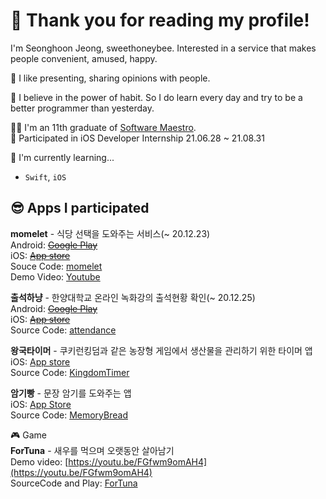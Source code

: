 # 🥳 Thank you for reading my profile!  

I'm Seonghoon Jeong, sweethoneybee. Interested in a service that makes people convenient, amused, happy.  

👀 I like presenting, sharing opinions with people.   

💪 I believe in the power of habit. So I do learn every day and try to be a better programmer than yesterday.  

👨‍🎓 I'm an 11th graduate of [Software Maestro](https://www.swmaestro.org/sw/main/main.do).  
🐢 Participated in iOS Developer Internship 21.06.28 ~ 21.08.31   

🌱 I'm currently learning...  
* `Swift`, `iOS`  
  
## 😎 Apps I participated  
**momelet** - 식당 선택을 도와주는 서비스(~ 20.12.23)     
Android: ~~[Google Play](https://play.google.com/store/apps/details?id=com.recoder.momelet)~~  
iOS: ~~[App store](https://apps.apple.com/kr/app/momelet/id1534528860)~~  
Souce Code: [momelet](https://github.com/raiders032/momelet)   
Demo Video: [Youtube](https://www.youtube.com/watch?v=jpG9aGxycZ4)  

**출석하냥** - 한양대학교 온라인 녹화강의 출석현황 확인(~ 20.12.25)      
Android: ~~[Google Play](https://play.google.com/store/apps/details?id=com.sweethoneybee.ChulseokHanyang)~~  
iOS: ~~[App store](https://apps.apple.com/us/app/%EC%B6%9C%EC%84%9D%ED%95%98%EB%83%A5/id1540962786#?platform=iphone)~~  
Source Code: [attendance](https://github.com/sweethoneybee/attendance)   

**왕국타이머** - 쿠키런킹덤과 같은 농장형 게임에서 생산물을 관리하기 위한 타이머 앱  
iOS: [App store](https://apps.apple.com/us/app/%EC%99%95%EA%B5%AD%ED%83%80%EC%9D%B4%EB%A8%B8/id1556230748)  
Source Code: [KingdomTimer](https://github.com/sweethoneybee/KingdomTimer)   

**암기빵** - 문장 암기를 도와주는 앱   
iOS: [App Store](https://apps.apple.com/us/app/%EC%95%94%EA%B8%B0%EB%B9%B5/id1597721353)  
Source Code: [MemoryBread](https://github.com/sweethoneybee/MemoryBread)   

🎮  Game  
**ForTuna** - 새우를 먹으며 오랫동안 살아남기    
Demo video: [https://youtu.be/FGfwm9omAH4](https://youtu.be/FGfwm9omAH4)  
SourceCode and Play: [ForTuna](https://github.com/sweethoneybee/gameprogramming_capston)   
<!--
**sweethoneybee/sweethoneybee** is a ✨ _special_ ✨ repository because its `README.md` (this file) appears on your GitHub profile.

Here are some ideas to get you started:

- 🔭 I’m currently working on ...
- 🌱 I’m currently learning ...
- 👯 I’m looking to collaborate on ...
- 🤔 I’m looking for help with ...
- 💬 Ask me about ...
- 📫 How to reach me: ...
- 😄 Pronouns: ...
- ⚡ Fun fact: ...
-->
